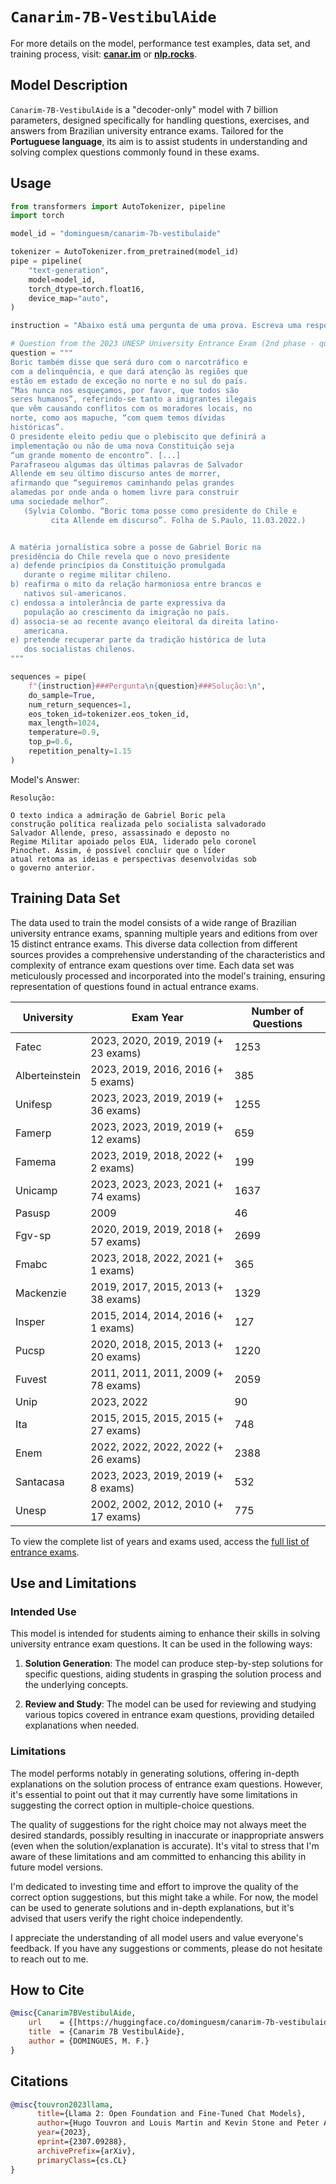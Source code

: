 # `Canarim-7B-VestibulAide`

For more details on the model, performance test examples, data set, and training process, visit: [**canar.im**](https://canar.im/) or [**nlp.rocks**](https://nlp.rocks/).

## Model Description

`Canarim-7B-VestibulAide` is a "decoder-only" model with 7 billion parameters, designed specifically for handling questions, exercises, and answers from Brazilian university entrance exams. Tailored for the **Portuguese language**, its aim is to assist students in understanding and solving complex questions commonly found in these exams.

## Usage

```python
from transformers import AutoTokenizer, pipeline
import torch

model_id = "dominguesm/canarim-7b-vestibulaide"

tokenizer = AutoTokenizer.from_pretrained(model_id)
pipe = pipeline(
    "text-generation",
    model=model_id,
    torch_dtype=torch.float16,
    device_map="auto",
)

instruction = "Abaixo está uma pergunta de uma prova. Escreva uma resposta que solucione adequadamente a questão.\n"

# Question from the 2023 UNESP University Entrance Exam (2nd phase - question 27)
question = """
Boric também disse que será duro com o narcotráfico e
com a delinquência, e que dará atenção às regiões que
estão em estado de exceção no norte e no sul do país.
“Mas nunca nos esqueçamos, por favor, que todos são
seres humanos”, referindo-se tanto a imigrantes ilegais
que vêm causando conflitos com os moradores locais, no
norte, como aos mapuche, “com quem temos dívidas
históricas”.
O presidente eleito pediu que o plebiscito que definirá a
implementação ou não de uma nova Constituição seja
“um grande momento de encontro”. [...]
Parafraseou algumas das últimas palavras de Salvador
Allende em seu último discurso antes de morrer,
afirmando que “seguiremos caminhando pelas grandes
alamedas por onde anda o homem livre para construir
uma sociedade melhor”.
   (Sylvia Colombo. “Boric toma posse como presidente do Chile e
         cita Allende em discurso”. Folha de S.Paulo, 11.03.2022.)


A matéria jornalística sobre a posse de Gabriel Boric na
presidência do Chile revela que o novo presidente
a) defende princípios da Constituição promulgada
   durante o regime militar chileno.
b) reafirma o mito da relação harmoniosa entre brancos e
   nativos sul-americanos.
c) endossa a intolerância de parte expressiva da
   população ao crescimento da imigração no país.
d) associa-se ao recente avanço eleitoral da direita latino-
   americana.
e) pretende recuperar parte da tradição histórica de luta
   dos socialistas chilenos.
"""

sequences = pipe(
    f"{instruction}###Pergunta\n{question}###Solução:\n",
    do_sample=True,
    num_return_sequences=1,
    eos_token_id=tokenizer.eos_token_id,
    max_length=1024,
    temperature=0.9,
    top_p=0.6,
    repetition_penalty=1.15
)

```

Model's Answer:
    
```
Resolução:

O texto indica a admiração de Gabriel Boric pela
construção política realizada pelo socialista salvadorado
Salvador Allende, preso, assassinado e deposto no
Regime Militar apoiado pelos EUA, liderado pelo coronel
Pinochet. Assim, é possível concluir que o líder
atual retoma as ideias e perspectivas desenvolvidas sob
o governo anterior.
```
## Training Data Set

The data used to train the model consists of a wide range of Brazilian university entrance exams, spanning multiple years and editions from over 15 distinct entrance exams. This diverse data collection from different sources provides a comprehensive understanding of the characteristics and complexity of entrance exam questions over time. Each data set was meticulously processed and incorporated into the model's training, ensuring representation of questions found in actual entrance exams.

| University | Exam Year | Number of Questions |
| ------ | --- | ---------- |
| Fatec | 2023, 2020, 2019, 2019 (+ 23 exams) | 1253 |
| Alberteinstein | 2023, 2019, 2016, 2016 (+ 5 exams) | 385 |
| Unifesp | 2023, 2023, 2019, 2019 (+ 36 exams) | 1255 |
| Famerp | 2023, 2023, 2019, 2019 (+ 12 exams) | 659 |
| Famema | 2023, 2019, 2018, 2022 (+ 2 exams) | 199 |
| Unicamp | 2023, 2023, 2023, 2021 (+ 74 exams) | 1637 |
| Pasusp | 2009 | 46 |
| Fgv-sp | 2020, 2019, 2019, 2018 (+ 57 exams) | 2699 |
| Fmabc | 2023, 2018, 2022, 2021 (+ 1 exams) | 365 |
| Mackenzie | 2019, 2017, 2015, 2013 (+ 38 exams) | 1329 |
| Insper | 2015, 2014, 2014, 2016 (+ 1 exams) | 127 |
| Pucsp | 2020, 2018, 2015, 2013 (+ 20 exams) | 1220 |
| Fuvest | 2011, 2011, 2011, 2009 (+ 78 exams) | 2059 |
| Unip | 2023, 2022 | 90 |
| Ita | 2015, 2015, 2015, 2015 (+ 27 exams) | 748 |
| Enem | 2022, 2022, 2022, 2022 (+ 26 exams) | 2388 |
| Santacasa | 2023, 2023, 2019, 2019 (+ 8 exams) | 532 |
| Unesp | 2002, 2002, 2012, 2010 (+ 17 exams) | 775 |

To view the complete list of years and exams used, access the [full list of entrance exams]().


## Use and Limitations

### Intended Use

This model is intended for students aiming to enhance their skills in solving university entrance exam questions. It can be used in the following ways:

1. **Solution Generation**: The model can produce step-by-step solutions for specific questions, aiding students in grasping the solution process and the underlying concepts.

2. **Review and Study**: The model can be used for reviewing and studying various topics covered in entrance exam questions, providing detailed explanations when needed.

### Limitations

The model performs notably in generating solutions, offering in-depth explanations on the solution process of entrance exam questions. However, it's essential to point out that it may currently have some limitations in suggesting the correct option in multiple-choice questions.

The quality of suggestions for the right choice may not always meet the desired standards, possibly resulting in inaccurate or inappropriate answers (even when the solution/explanation is accurate). It's vital to stress that I'm aware of these limitations and am committed to enhancing this ability in future model versions.

I'm dedicated to investing time and effort to improve the quality of the correct option suggestions, but this might take a while. For now, the model can be used to generate solutions and in-depth explanations, but it's advised that users verify the right choice independently.

I appreciate the understanding of all model users and value everyone's feedback. If you have any suggestions or comments, please do not hesitate to reach out to me.


##  How to Cite

```bibtex
@misc{Canarim7BVestibulAide, 
    url    = {[https://huggingface.co/dominguesm/canarim-7b-vestibulaide](https://huggingface.co/dominguesm/canarim-7b-vestibulaide)}, 
    title  = {Canarim 7B VestibulAide}, 
    author = {DOMINGUES, M. F.}
}
```

## Citations

```bibtex
@misc{touvron2023llama,
      title={Llama 2: Open Foundation and Fine-Tuned Chat Models}, 
      author={Hugo Touvron and Louis Martin and Kevin Stone and Peter Albert and Amjad Almahairi and Yasmine Babaei and Nikolay Bashlykov and Soumya Batra and Prajjwal Bhargava and Shruti Bhosale and Dan Bikel and Lukas Blecher and Cristian Canton Ferrer and Moya Chen and Guillem Cucurull and David Esiobu and Jude Fernandes and Jeremy Fu and Wenyin Fu and Brian Fuller and Cynthia Gao and Vedanuj Goswami and Naman Goyal and Anthony Hartshorn and Saghar Hosseini and Rui Hou and Hakan Inan and Marcin Kardas and Viktor Kerkez and Madian Khabsa and Isabel Kloumann and Artem Korenev and Punit Singh Koura and Marie-Anne Lachaux and Thibaut Lavril and Jenya Lee and Diana Liskovich and Yinghai Lu and Yuning Mao and Xavier Martinet and Todor Mihaylov and Pushkar Mishra and Igor Molybog and Yixin Nie and Andrew Poulton and Jeremy Reizenstein and Rashi Rungta and Kalyan Saladi and Alan Schelten and Ruan Silva and Eric Michael Smith and Ranjan Subramanian and Xiaoqing Ellen Tan and Binh Tang and Ross Taylor and Adina Williams and Jian Xiang Kuan and Puxin Xu and Zheng Yan and Iliyan Zarov and Yuchen Zhang and Angela Fan and Melanie Kambadur and Sharan Narang and Aurelien Rodriguez and Robert Stojnic and Sergey Edunov and Thomas Scialom},
      year={2023},
      eprint={2307.09288},
      archivePrefix={arXiv},
      primaryClass={cs.CL}
}
```
